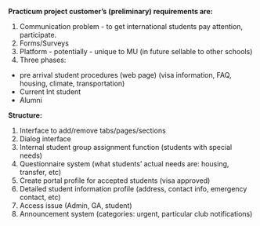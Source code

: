 **Practicum project customer’s (preliminary) requirements are:**

1. Communication problem - to get international students pay attention, participate.
2. Forms/Surveys
3. Platform - potentially - unique to MU (in future sellable to other schools)
4. Three phases:
* pre arrival student procedures (web page) (visa information, FAQ, housing, climate, transportation)
* Current Int student
* Alumni

**Structure:**

1. Interface to add/remove tabs/pages/sections
2. Dialog interface
3. Internal student group assignment function (students with special needs)
4. Questionnaire system (what students’ actual needs are: housing, transfer, etc)
5. Create portal profile for accepted students (visa approved)
6. Detailed student information profile (address, contact info, emergency contact, etc)
7. Access issue (Admin, GA, student)
8. Announcement system (categories: urgent, particular club notifications)
